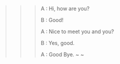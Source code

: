 >>> A : Hi, how are you?
>>> 
>>> B : Good!
>>>
>>> A : Nice to meet you and you?
>>>
>>> B : Yes, good.
>>>
>>> A : Good Bye.
>>> ~
>>> ~ 
